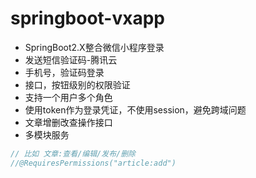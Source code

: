 # springboot-vxapp

- SpringBoot2.X整合微信小程序登录
- 发送短信验证码-腾讯云
- 手机号，验证码登录
- 接口，按钮级别的权限验证
- 支持一个用户多个角色
- 使用token作为登录凭证，不使用session，避免跨域问题
- 文章增删改查操作接口
- 多模块服务

```java
// 比如 文章:查看/编辑/发布/删除
//@RequiresPermissions("article:add")
```